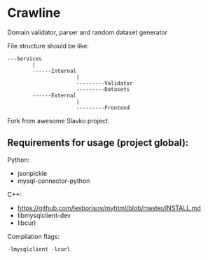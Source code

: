 # Crawline

Domain validator, parser and random dataset generator


File structure should be like:

    
    
    ---Services
            |
            ------Internal
                          |
                          ---------Validator
                          ---------Datasets
            ------External
                          |
                          ---------Frontend



Fork from awesome Slavko project.



## Requirements for usage (project global):

Python:
* jsonpickle
* mysql-connector-python


C++:
* https://github.com/lexborisov/myhtml/blob/master/INSTALL.md
* libmysqlclient-dev
* libcurl


Compilation flags: 
```
-lmysqlclient -lcurl
```
